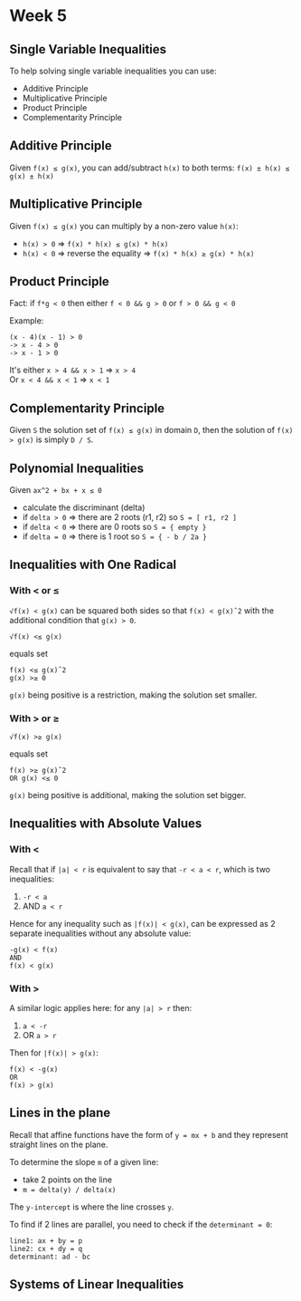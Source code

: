 # Week 5

## Single Variable Inequalities

To help solving single variable inequalities you can use:

- Additive Principle
- Multiplicative Principle
- Product Principle
- Complementarity Principle

## Additive Principle

Given `f(x) ≤ g(x)`, you can add/subtract `h(x)` to both terms:
`f(x) ± h(x) ≤ g(x) ± h(x)`

## Multiplicative Principle

Given `f(x) ≤ g(x)` you can multiply by a non-zero value `h(x)`:

- `h(x) > 0` => `f(x) * h(x) ≤ g(x) * h(x)`
- `h(x) < 0` => reverse the equality => `f(x) * h(x) ≥ g(x) * h(x)`

## Product Principle

Fact: if `f*g < 0` then either `f < 0 && g > 0` or `f > 0 && g < 0`

Example:

```
(x - 4)(x - 1) > 0
-> x - 4 > 0
-> x - 1 > 0
```

It's either `x > 4 && x > 1` => `x > 4`  
Or `x < 4 && x < 1` => `x < 1`

## Complementarity Principle

Given `S` the solution set of `f(x) ≤ g(x)` in domain `D`, then the solution of `f(x) > g(x)` is simply `D / S`.

## Polynomial Inequalities

Given `ax^2 + bx + x ≤ 0`

- calculate the discriminant (delta)
- if `delta > 0` => there are 2 roots (r1, r2) so `S = [ r1, r2 ]`
- if `delta < 0` => there are 0 roots so `S = { empty }`
- if `delta = 0` => there is 1 root so `S = { - b / 2a }`

## Inequalities with One Radical

### With < or ≤

`√f(x) < g(x)` can be squared both sides so that `f(x) < g(x)ˆ2` with the additional condition that `g(x) > 0`.

```
√f(x) <≤ g(x)
```

equals set
```
f(x) <≤ g(x)ˆ2
g(x) >≥ 0
```

`g(x)` being positive is a restriction, making the solution set smaller.

### With > or ≥

```
√f(x) >≥ g(x)
```

equals set
```
f(x) >≥ g(x)ˆ2
OR g(x) <≤ 0
```

`g(x)` being positive is additional, making the solution set bigger.

## Inequalities with Absolute Values

### With <
Recall that if `|a| < r` is equivalent to say that `-r < a < r`, which is two inequalities:
1. `-r < a`
2. AND `a < r`

Hence for any inequality such as `|f(x)| < g(x)`, can be expressed as 2 separate inequalities without any absolute value:
```
-g(x) < f(x)
AND
f(x) < g(x)
```

### With >

A similar logic applies here: for any `|a| > r` then:
1. `a < -r`
2. OR `a > r`

Then for `|f(x)| > g(x)`:
```
f(x) < -g(x)
OR
f(x) > g(x)
```

## Lines in the plane

Recall that affine functions have the form of `y = mx + b` and they represent straight lines on the plane.

To determine the slope `m` of a given line:
- take 2 points on the line
- `m = delta(y) / delta(x)`

The `y-intercept` is where the line crosses `y`.

To find if 2 lines are parallel, you need to check if the `determinant = 0`:
```
line1: ax + by = p
line2: cx + dy = q
determinant: ad - bc
```

## Systems of Linear Inequalities




